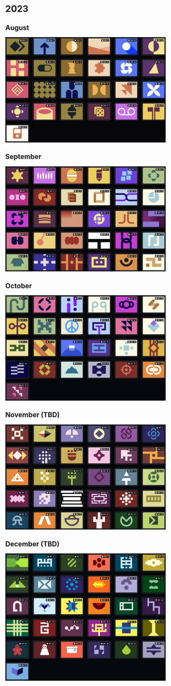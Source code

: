 # 2023

## August

[![Aug 2023](../../assets/daily-targets/2023/aug.png)](./Aug)

## September

[![Sep 2023](../../assets/daily-targets/2023/sep.png)](./Sep)

## October

[![Oct 2023](../../assets/daily-targets/2023/oct.png)](./Oct)

## November (TBD)

[![Nov 2023](../../assets/daily-targets/2023/nov.png)](./Nov)

## December (TBD)

[![Dec 2023](../../assets/daily-targets/2023/dec.png)](./Dec)
